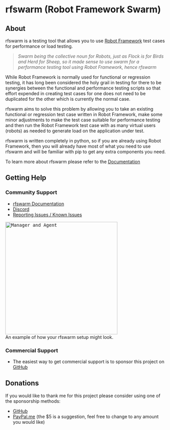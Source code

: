 # rfswarm (Robot Framework Swarm)


## About
rfswarm is a testing tool that allows you to use [Robot Framework](https://robotframework.org/) test cases for performance or load testing.

> _Swarm being the collective noun for Robots, just as Flock is for Birds and Herd for Sheep, so it made sense to use swarm for a performance testing tool using Robot Framework, hence rfswarm_

While Robot Framework is normally used for functional or regression testing, it has long been considered the holy grail in testing for there to be synergies between the functional and performance testing scripts so that effort expended in creating test cases for one does not need to be duplicated for the other which is currently the normal case.

rfswarm aims to solve this problem by allowing you to take an existing functional or regression test case written in Robot Framework, make some minor adjustments to make the test case suitable for performance testing and then run the Robot Framework test case with as many virtual users (robots) as needed to generate load on the application under test.

rfswarm is written completely in python, so if you are already using Robot Framework, then you will already have most of what you need to use rfswarm and will be familiar with pip to get any extra components you need.

To learn more about rfswarm please refer to the [Documentation](https://github.com/damies13/rfswarm/blob/master/Doc/README.md)


## Getting Help

### Community Support

- [rfswarm Documentation](https://github.com/damies13/rfswarm/blob/master/Doc/README.md)
- [Discord](https://discord.gg/jJfCMrqCsT)
- [Reporting Issues / Known Issues](https://github.com/damies13/rfswarm/issues)

<kbd align="centre">
<img align="centre" height="350" alt="Manager and Agent" src="https://github.com/damies13/rfswarm/blob/master/Doc/Images/Manager&Agent_Example.png">
</kbd><br>
An example of how your rfswarm setup might look.

### Commercial Support
- The easiest way to get commercial support is to sponsor this project on [GitHub](https://github.com/sponsors/damies13?frequency=recurring&sponsor=damies13)


## Donations

If you would like to thank me for this project please consider using one of the sponsorship methods:
- [GitHub](https://github.com/sponsors/damies13/)
- [PayPal.me](https://paypal.me/damies13/5) (the $5 is a suggestion, feel free to change to any amount you would like)

